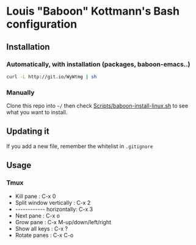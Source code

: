 # Louis "Baboon" Kottmann's Bash configuration

## Installation

### Automatically, with installation (packages, baboon-emacs..)
```bash
curl -L http://git.io/WyWtmg | sh
```

###  Manually
Clone this repo into `~/` then check [Scripts/baboon-install-linux.sh](Scripts/baboon-install-linux.sh) to see what you want to install.

## Updating it

If you add a new file, remember the whitelist in `.gitignore`

## Usage
### Tmux
- Kill pane                : C-x 0
- Split window vertically  : C-x 2
- ------------ horizontally: C-x 3
- Next pane                : C-x o
- Grow pane                : C-x M-up/down/left/right
- Show all keys            : C-x ?
- Rotate panes             : C-x C-o
